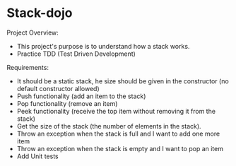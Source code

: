 # Stack-dojo
Project Overview:

- This project's purpose is to understand how a stack works.
- Practice TDD (Test Driven Development)

Requirements:

- It should be a static stack, he size should be given in the constructor (no default constructor allowed)
- Push functionality (add an item to the stack)
- Pop functionality (remove an item)
- Peek functionality (receive the top item without removing it from the stack)
- Get the size of the stack (the number of elements in the stack).
- Throw an exception when the stack is full and I want to add one more item
- Throw an exception when the stack is empty and I want to pop an item
- Add Unit tests
